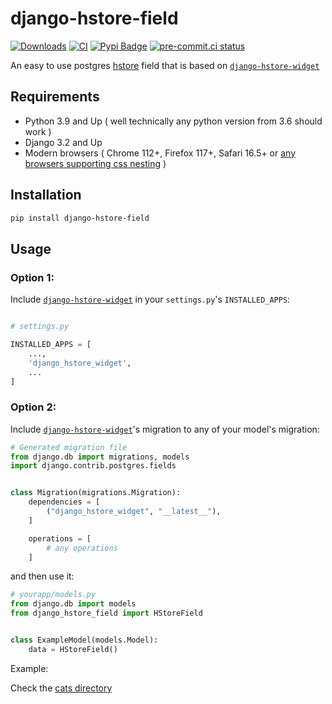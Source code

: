 # django-hstore-field


[![Downloads](https://static.pepy.tech/badge/django-hstore-field)](https://pepy.tech/project/django-hstore-field)  [![CI](https://github.com/baseplate-admin/django-hstore-field/actions/workflows/CI.yml/badge.svg)](https://github.com/baseplate-admin/django-hstore-field/actions/workflows/test.yml) [![Pypi Badge](https://img.shields.io/pypi/v/django-hstore-field.svg)](https://pypi.org/project/django-hstore-field/) [![pre-commit.ci status](https://results.pre-commit.ci/badge/github/baseplate-admin/django-hstore-field/master.svg)](https://results.pre-commit.ci/latest/github/baseplate-admin/django-hstore-field/master)

An easy to use postgres [hstore](www.postgresql.org/docs/current/hstore.html) field that is based on [`django-hstore-widget`](https://github.com/baseplate-admin/django-hstore-widget)

## Requirements

-   Python 3.9 and Up ( well technically any python version from 3.6 should work )
-   Django 3.2 and Up
-   Modern browsers ( Chrome 112+, Firefox 117+, Safari 16.5+ or [any browsers supporting css nesting](https://caniuse.com/css-nesting) ) 

## Installation

```bash
pip install django-hstore-field
```

## Usage


### Option 1:

Include [`django-hstore-widget`](https://github.com/baseplate-admin/django-hstore-widget) in your `settings.py`'s `INSTALLED_APPS`:

```python

# settings.py

INSTALLED_APPS = [
    ...,
    'django_hstore_widget',
    ...
]

```


### Option 2:

Include  [`django-hstore-widget`](https://github.com/baseplate-admin/django-hstore-widget)'s migration to any of your model's migration:


```python
# Generated migration file
from django.db import migrations, models
import django.contrib.postgres.fields


class Migration(migrations.Migration):
    dependencies = [
        ("django_hstore_widget", "__latest__"),
    ]

    operations = [
        # any operations
    ]

```

and then use it:

```python
# yourapp/models.py
from django.db import models
from django_hstore_field import HStoreField


class ExampleModel(models.Model):
    data = HStoreField()
```


Example: 

Check the [cats directory](https://github.com/baseplate-admin/django-hstore-field/tree/master/tests/cat)
